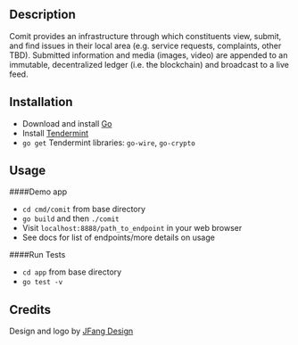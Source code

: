 ## Description
Comit provides an infrastructure through which constituents view, submit, and find issues in their local area (e.g. service requests, complaints, other TBD). Submitted information and media (images, video) are appended to an immutable, decentralized ledger (i.e. the blockchain) and broadcast to a live feed.

## Installation
- Download and install [Go](https://golang.org/dl/)
- Install [Tendermint](https://github.com/tendermint/tendermint/wiki/Installation)
- `go get` Tendermint libraries: `go-wire`, `go-crypto`

## Usage
####Demo app
- `cd cmd/comit` from base directory
- `go build` and then `./comit`
- Visit `localhost:8888/path_to_endpoint` in your web browser
- See docs for list of endpoints/more details on usage

####Run Tests 
- `cd app` from base directory
- `go test -v`

## Credits 
Design and logo by [JFang Design](http://www.jjessfang.com/)


